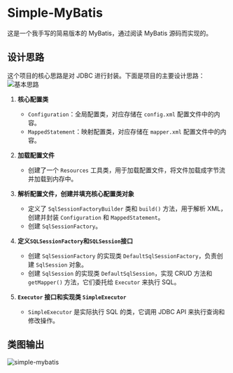 # Simple-MyBatis
这是一个我手写的简易版本的 MyBatis，通过阅读 MyBatis 源码而实现的。

## 设计思路
这个项目的核心思路是对 JDBC 进行封装。下面是项目的主要设计思路：
![基本思路](https://github.com/huangxin8899/simple-mybatis/assets/100120416/0c73c93b-1bf3-4f44-b8e2-c3532d54dd05)



1. **核心配置类**
   - `Configuration`：全局配置类，对应存储在 `config.xml` 配置文件中的内容。
   - `MappedStatement`：映射配置类，对应存储在 `mapper.xml` 配置文件中的内容。

2. **加载配置文件**
   - 创建了一个 `Resources` 工具类，用于加载配置文件，将文件加载成字节流并加载到内存中。

3. **解析配置文件，创建并填充核心配置类对象**
   - 定义了 `SqlSessionFactoryBuilder` 类和 `build()` 方法，用于解析 XML，创建并封装 `Configuration` 和 `MappedStatement`。
   - 创建 `SqlSessionFactory`。

4. **定义`SQLSessionFactory`和`SQLSession`接口**
   - 创建 `SqlSessionFactory` 的实现类 `DefaultSqlSessionFactory`，负责创建 `SqlSession` 对象。
   - 创建 `SqlSession` 的实现类 `DefaultSqlSession`，实现 CRUD 方法和 `getMapper()` 方法，它们委托给 `Executor` 来执行 SQL。

5. **`Executor` 接口和实现类 `SimpleExecutor`**
   - `SimpleExecutor` 是实际执行 SQL 的类，它调用 JDBC API 来执行查询和修改操作。

## 类图输出
![simple-mybatis](https://github.com/huangxin8899/simple-mybatis/assets/100120416/4bf80f83-61e2-4971-83ba-bc8a75880262)

